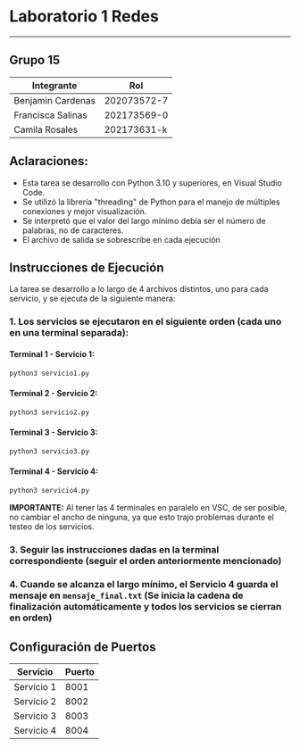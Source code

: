 # Laboratorio 1 Redes
---
## Grupo 15
| Integrante | Rol |
| ------------- | ------------- |
| Benjamin Cardenas | 202073572-7 |
| Francisca Salinas | 202173569-0 |
| Camila Rosales | 202173631-k |

## Aclaraciones:
- Esta tarea se desarrollo con Python 3.10 y superiores, en Visual Studio Code.
- Se utilizó la librería "threading" de Python para el manejo de múltiples conexiones y mejor visualización.
- Se interpretó que el valor del largo mínimo debía ser el número de palabras, no de caracteres.
- El archivo de salida se sobrescribe en cada ejecución

## Instrucciones de Ejecución

La tarea se desarrollo a lo largo de 4 archivos distintos, uno para cada servicio, y se ejecuta de la siguiente manera: 

### 1. Los servicios se ejecutaron en el siguiente orden (cada uno en una terminal separada):

#### Terminal 1 - Servicio 1:
```bash
python3 servicio1.py
```

#### Terminal 2 - Servicio 2:
```bash
python3 servicio2.py
```

#### Terminal 3 - Servicio 3:
```bash
python3 servicio3.py
```

#### Terminal 4 - Servicio 4:
```bash
python3 servicio4.py
```
**IMPORTANTE:** Al tener las 4 terminales en paralelo en VSC, de ser posible, no cambiar el ancho de ninguna, ya que esto trajo problemas durante el testeo de los servicios. 

### 3. Seguir las instrucciones dadas en la terminal correspondiente (seguir el orden anteriormente mencionado)

### 4. Cuando se alcanza el largo mínimo, el Servicio 4 guarda el mensaje en `mensaje_final.txt` (Se inicia la cadena de finalización automáticamente y todos los servicios se cierran en orden)

## Configuración de Puertos

| Servicio | Puerto |
|----------|--------|
| Servicio 1 | 8001 |
| Servicio 2 | 8002 |
| Servicio 3 | 8003 |
| Servicio 4 | 8004 |
